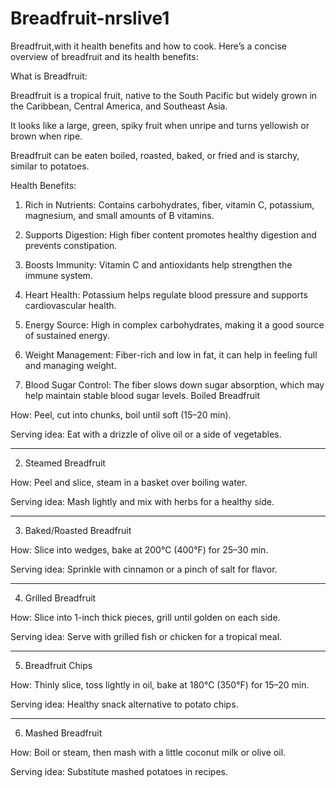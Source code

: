 # Breadfruit-nrslive1
Breadfruit,with it health benefits and how to cook.
Here’s a concise overview of breadfruit and its health benefits:

What is Breadfruit:

Breadfruit is a tropical fruit, native to the South Pacific but widely grown in the Caribbean, Central America, and Southeast Asia.

It looks like a large, green, spiky fruit when unripe and turns yellowish or brown when ripe.

Breadfruit can be eaten boiled, roasted, baked, or fried and is starchy, similar to potatoes.


Health Benefits:

1. Rich in Nutrients: Contains carbohydrates, fiber, vitamin C, potassium, magnesium, and small amounts of B vitamins.


2. Supports Digestion: High fiber content promotes healthy digestion and prevents constipation.


3. Boosts Immunity: Vitamin C and antioxidants help strengthen the immune system.


4. Heart Health: Potassium helps regulate blood pressure and supports cardiovascular health.


5. Energy Source: High in complex carbohydrates, making it a good source of sustained energy.


6. Weight Management: Fiber-rich and low in fat, it can help in feeling full and managing weight.


7. Blood Sugar Control: The fiber slows down sugar absorption, which may help maintain stable blood sugar levels.
Boiled Breadfruit

How: Peel, cut into chunks, boil until soft (15–20 min).

Serving idea: Eat with a drizzle of olive oil or a side of vegetables.



---

2. Steamed Breadfruit

How: Peel and slice, steam in a basket over boiling water.

Serving idea: Mash lightly and mix with herbs for a healthy side.



---

3. Baked/Roasted Breadfruit

How: Slice into wedges, bake at 200°C (400°F) for 25–30 min.

Serving idea: Sprinkle with cinnamon or a pinch of salt for flavor.



---

4. Grilled Breadfruit

How: Slice into 1-inch thick pieces, grill until golden on each side.

Serving idea: Serve with grilled fish or chicken for a tropical meal.



---

5. Breadfruit Chips

How: Thinly slice, toss lightly in oil, bake at 180°C (350°F) for 15–20 min.

Serving idea: Healthy snack alternative to potato chips.



---

6. Mashed Breadfruit

How: Boil or steam, then mash with a little coconut milk or olive oil.

Serving idea: Substitute mashed potatoes in recipes.
